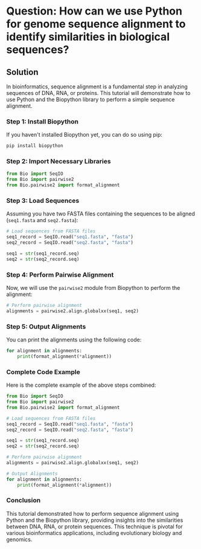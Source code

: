 # Question: How can we use Python for genome sequence alignment to identify similarities in biological sequences?

## Solution

In bioinformatics, sequence alignment is a fundamental step in analyzing sequences of DNA, RNA, or proteins. This tutorial will demonstrate how to use Python and the Biopython library to perform a simple sequence alignment.

### Step 1: Install Biopython

If you haven't installed Biopython yet, you can do so using pip:

```bash
pip install biopython
```

### Step 2: Import Necessary Libraries

```python
from Bio import SeqIO
from Bio import pairwise2
from Bio.pairwise2 import format_alignment
```

### Step 3: Load Sequences

Assuming you have two FASTA files containing the sequences to be aligned (`seq1.fasta` and `seq2.fasta`):

```python
# Load sequences from FASTA files
seq1_record = SeqIO.read("seq1.fasta", "fasta")
seq2_record = SeqIO.read("seq2.fasta", "fasta")

seq1 = str(seq1_record.seq)
seq2 = str(seq2_record.seq)
```

### Step 4: Perform Pairwise Alignment

Now, we will use the `pairwise2` module from Biopython to perform the alignment:

```python
# Perform pairwise alignment
alignments = pairwise2.align.globalxx(seq1, seq2)
```

### Step 5: Output Alignments

You can print the alignments using the following code:

```python
for alignment in alignments:
    print(format_alignment(*alignment))
```

### Complete Code Example

Here is the complete example of the above steps combined:

```python
from Bio import SeqIO
from Bio import pairwise2
from Bio.pairwise2 import format_alignment

# Load sequences from FASTA files
seq1_record = SeqIO.read("seq1.fasta", "fasta")
seq2_record = SeqIO.read("seq2.fasta", "fasta")

seq1 = str(seq1_record.seq)
seq2 = str(seq2_record.seq)

# Perform pairwise alignment
alignments = pairwise2.align.globalxx(seq1, seq2)

# Output Alignments
for alignment in alignments:
    print(format_alignment(*alignment))
```

### Conclusion

This tutorial demonstrated how to perform sequence alignment using Python and the Biopython library, providing insights into the similarities between DNA, RNA, or protein sequences. This technique is pivotal for various bioinformatics applications, including evolutionary biology and genomics.